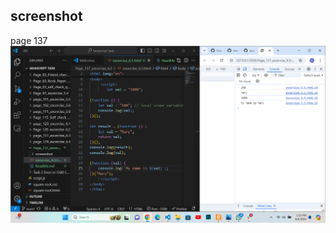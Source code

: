 ## screenshot

page 137
![input/output](../Page_137_excercise_6.5/screenshot/Screenshot%202024-09-06%20132330.png)